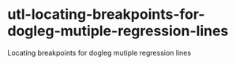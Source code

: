 # utl-locating-breakpoints-for-dogleg-mutiple-regression-lines
Locating breakpoints for dogleg mutiple regression lines
